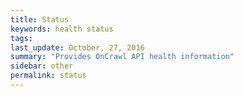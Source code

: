 ```yaml
---
title: Status
keywords: health status
tags:
last_update: October, 27, 2016
summary: "Provides OnCrawl API health information"
sidebar: other
permalink: status
---
```

